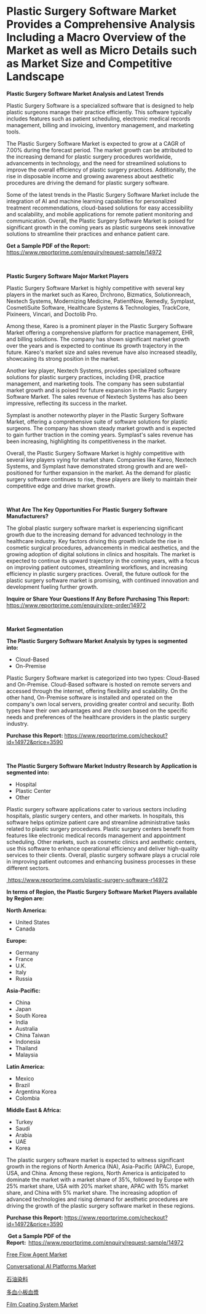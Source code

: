 <p><h1>Plastic Surgery Software Market Provides a Comprehensive Analysis Including a Macro Overview of the Market as well as Micro Details such as Market Size and Competitive Landscape</h1></p><p><strong>Plastic Surgery Software Market Analysis and Latest Trends</strong></p>
<p><p>Plastic Surgery Software is a specialized software that is designed to help plastic surgeons manage their practice efficiently. This software typically includes features such as patient scheduling, electronic medical records management, billing and invoicing, inventory management, and marketing tools.</p><p>The Plastic Surgery Software Market is expected to grow at a CAGR of 7.00% during the forecast period. The market growth can be attributed to the increasing demand for plastic surgery procedures worldwide, advancements in technology, and the need for streamlined solutions to improve the overall efficiency of plastic surgery practices. Additionally, the rise in disposable income and growing awareness about aesthetic procedures are driving the demand for plastic surgery software.</p><p>Some of the latest trends in the Plastic Surgery Software Market include the integration of AI and machine learning capabilities for personalized treatment recommendations, cloud-based solutions for easy accessibility and scalability, and mobile applications for remote patient monitoring and communication. Overall, the Plastic Surgery Software Market is poised for significant growth in the coming years as plastic surgeons seek innovative solutions to streamline their practices and enhance patient care.</p></p>
<p><strong>Get a Sample PDF of the Report:&nbsp;</strong> <a href="https://www.reportprime.com/enquiry/request-sample/14972">https://www.reportprime.com/enquiry/request-sample/14972</a></p>
<p>&nbsp;</p>
<p><strong>Plastic Surgery Software Major Market Players</strong></p>
<p><p>Plastic Surgery Software Market is highly competitive with several key players in the market such as Kareo, Drchrono, Bizmatics, Solutionreach, Nextech Systems, Modernizing Medicine, PatientNow, Remedly, Symplast, CosmetiSuite Software, Healthcare Systems & Technologies, TrackCore, Pixineers, Vincari, and Doctolib Pro.</p><p>Among these, Kareo is a prominent player in the Plastic Surgery Software Market offering a comprehensive platform for practice management, EHR, and billing solutions. The company has shown significant market growth over the years and is expected to continue its growth trajectory in the future. Kareo's market size and sales revenue have also increased steadily, showcasing its strong position in the market.</p><p>Another key player, Nextech Systems, provides specialized software solutions for plastic surgery practices, including EHR, practice management, and marketing tools. The company has seen substantial market growth and is poised for future expansion in the Plastic Surgery Software Market. The sales revenue of Nextech Systems has also been impressive, reflecting its success in the market.</p><p>Symplast is another noteworthy player in the Plastic Surgery Software Market, offering a comprehensive suite of software solutions for plastic surgeons. The company has shown steady market growth and is expected to gain further traction in the coming years. Symplast's sales revenue has been increasing, highlighting its competitiveness in the market.</p><p>Overall, the Plastic Surgery Software Market is highly competitive with several key players vying for market share. Companies like Kareo, Nextech Systems, and Symplast have demonstrated strong growth and are well-positioned for further expansion in the market. As the demand for plastic surgery software continues to rise, these players are likely to maintain their competitive edge and drive market growth.</p></p>
<p>&nbsp;</p>
<p><strong>What Are The Key Opportunities For Plastic Surgery Software Manufacturers?</strong></p>
<p><p>The global plastic surgery software market is experiencing significant growth due to the increasing demand for advanced technology in the healthcare industry. Key factors driving this growth include the rise in cosmetic surgical procedures, advancements in medical aesthetics, and the growing adoption of digital solutions in clinics and hospitals. The market is expected to continue its upward trajectory in the coming years, with a focus on improving patient outcomes, streamlining workflows, and increasing efficiency in plastic surgery practices. Overall, the future outlook for the plastic surgery software market is promising, with continued innovation and development fueling further growth.</p></p>
<p><strong>Inquire or Share Your Questions If Any Before Purchasing This Report:</strong> <a href="https://www.reportprime.com/enquiry/pre-order/14972">https://www.reportprime.com/enquiry/pre-order/14972</a></p>
<p>&nbsp;</p>
<p><strong>Market Segmentation</strong></p>
<p><strong>The Plastic Surgery Software Market Analysis by types is segmented into:</strong></p>
<p><ul><li>Cloud-Based</li><li>On-Premise</li></ul></p>
<p><p>Plastic Surgery Software market is categorized into two types: Cloud-Based and On-Premise. Cloud-Based software is hosted on remote servers and accessed through the internet, offering flexibility and scalability. On the other hand, On-Premise software is installed and operated on the company's own local servers, providing greater control and security. Both types have their own advantages and are chosen based on the specific needs and preferences of the healthcare providers in the plastic surgery industry.</p></p>
<p><strong>Purchase this Report:&nbsp;</strong><a href="https://www.reportprime.com/checkout?id=14972&price=3590">https://www.reportprime.com/checkout?id=14972&price=3590</a></p>
<p>&nbsp;</p>
<p><strong>The Plastic Surgery Software Market Industry Research by Application is segmented into:</strong></p>
<p><ul><li>Hospital</li><li>Plastic Center</li><li>Other</li></ul></p>
<p><p>Plastic surgery software applications cater to various sectors including hospitals, plastic surgery centers, and other markets. In hospitals, this software helps optimize patient care and streamline administrative tasks related to plastic surgery procedures. Plastic surgery centers benefit from features like electronic medical records management and appointment scheduling. Other markets, such as cosmetic clinics and aesthetic centers, use this software to enhance operational efficiency and deliver high-quality services to their clients. Overall, plastic surgery software plays a crucial role in improving patient outcomes and enhancing business processes in these different sectors.</p></p>
<p><a href="https://www.reportprime.com/plastic-surgery-software-r14972">&nbsp;https://www.reportprime.com/plastic-surgery-software-r14972</a></p>
<p><strong>In terms of Region, the Plastic Surgery Software Market Players available by Region are:</strong></p>
<p>
    <p> <strong> North America: </strong>
        <ul>
            <li>United States</li>
            <li>Canada</li>
        </ul>
        </p> 
    <p> <strong> Europe: </strong>
        <ul>
            <li>Germany</li>
            <li>France</li>
            <li>U.K.</li>
            <li>Italy</li>
            <li>Russia</li>
        </ul>
        </p> 
    <p> <strong> Asia-Pacific: </strong>
        <ul>
            <li>China</li>
            <li>Japan</li>
            <li>South Korea</li>
            <li>India</li>
            <li>Australia</li>
            <li>China Taiwan</li>
            <li>Indonesia</li>
            <li>Thailand</li>
            <li>Malaysia</li>
        </ul>
        </p> 
    <p> <strong> Latin America: </strong>
        <ul>
            <li>Mexico</li>
            <li>Brazil</li>
            <li>Argentina Korea</li>
            <li>Colombia</li>
        </ul>
        </p> 
    <p> <strong> Middle East & Africa: </strong>
        <ul>
            <li>Turkey</li>
            <li>Saudi</li>
            <li>Arabia</li>
            <li>UAE</li>
            <li>Korea</li>
        </ul>
    </p>
    </p>
<p><p>The plastic surgery software market is expected to witness significant growth in the regions of North America (NA), Asia-Pacific (APAC), Europe, USA, and China. Among these regions, North America is anticipated to dominate the market with a market share of 35%, followed by Europe with 25% market share, USA with 20% market share, APAC with 15% market share, and China with 5% market share. The increasing adoption of advanced technologies and rising demand for aesthetic procedures are driving the growth of the plastic surgery software market in these regions.</p></p>
<p><strong>Purchase this Report: </strong><a href="https://www.reportprime.com/checkout?id=14972&price=3590">https://www.reportprime.com/checkout?id=14972&price=3590</a></p>
<p>&nbsp;<strong>Get a Sample PDF of the Report:&nbsp;&nbsp;</strong><a href="https://www.reportprime.com/enquiry/request-sample/14972">https://www.reportprime.com/enquiry/request-sample/14972</a></p>
<p><strong></strong></p>
<p><p><a href="https://www.linkedin.com/pulse/free-flow-agent-market-research-report-unlocks-analysis-financial-hloce?trackingId=mjuLgIC%2BdUSkv0CLIdaCmQ%3D%3D">Free Flow Agent Market</a></p><p><a href="https://github.com/dimitrishawkinswaynenp91rgz/Market-Research-Report-List-2/blob/main/conversational-ai-platforms-market.md">Conversational AI Platforms Market</a></p><p><a href="https://medium.com/@isabeleterson7845/%E7%9F%B3%E6%B2%B9%E6%9F%93%E6%96%99%E5%B8%82%E5%A0%B4%E3%81%AE%E5%88%86%E6%9E%90-%E3%82%B0%E3%83%AD%E3%83%BC%E3%83%90%E3%83%AB%E7%94%A3%E6%A5%AD%E8%A6%96%E7%82%B9%E3%81%A8%E4%BA%88%E6%B8%AC-2024%E5%B9%B4%E3%81%8B%E3%82%892031%E5%B9%B4%E3%81%BE%E3%81%A7-d2f33c15fd76">石油染料</a></p><p><a href="https://medium.com/@chrispcreem58/%E3%83%97%E3%83%A9%E3%83%88%E3%83%AC%E3%83%83%E3%83%88%E3%83%AA%E3%83%83%E3%83%81%E3%83%97%E3%83%A9%E3%82%BA%E3%83%9E%E5%B8%82%E5%A0%B4%E3%81%AE%E5%88%86%E6%9E%90-%E3%82%B0%E3%83%AD%E3%83%BC%E3%83%90%E3%83%AB%E7%94%A3%E6%A5%AD%E3%81%AE%E5%B1%95%E6%9C%9B%E3%81%A8%E4%BA%88%E6%B8%AC-2024%E5%B9%B4%E3%81%8B%E3%82%892031%E5%B9%B4-539bb2f2c1b6">多血小板血漿</a></p><p><a href="https://www.linkedin.com/pulse/film-coating-system-market-provides-detailed-segmentation-ewjbe?trackingId=KkikOd3mlVsJSprVSXlNfg%3D%3D">Film Coating System Market</a></p></p>